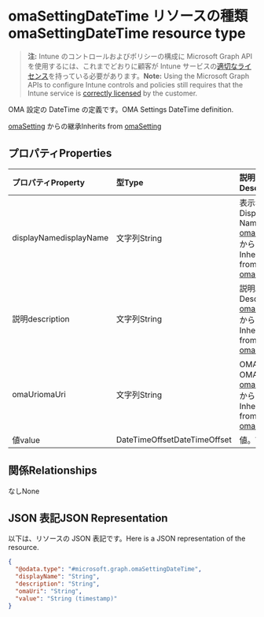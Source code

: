 # <a name="omasettingdatetime-resource-type"></a><span data-ttu-id="1a5e0-101">omaSettingDateTime リソースの種類</span><span class="sxs-lookup"><span data-stu-id="1a5e0-101">omaSettingDateTime resource type</span></span>

> <span data-ttu-id="1a5e0-102">**注:** Intune のコントロールおよびポリシーの構成に Microsoft Graph API を使用するには、これまでどおりに顧客が Intune サービスの[適切なライセンス](https://go.microsoft.com/fwlink/?linkid=839381)を持っている必要があります。</span><span class="sxs-lookup"><span data-stu-id="1a5e0-102">**Note:** Using the Microsoft Graph APIs to configure Intune controls and policies still requires that the Intune service is [correctly licensed](https://go.microsoft.com/fwlink/?linkid=839381) by the customer.</span></span>

<span data-ttu-id="1a5e0-103">OMA 設定の DateTime の定義です。</span><span class="sxs-lookup"><span data-stu-id="1a5e0-103">OMA Settings DateTime definition.</span></span>

<span data-ttu-id="1a5e0-104">[omaSetting](../resources/intune_deviceconfig_omasetting.md) からの継承</span><span class="sxs-lookup"><span data-stu-id="1a5e0-104">Inherits from [omaSetting](../resources/intune_deviceconfig_omasetting.md)</span></span>

## <a name="properties"></a><span data-ttu-id="1a5e0-105">プロパティ</span><span class="sxs-lookup"><span data-stu-id="1a5e0-105">Properties</span></span>
|<span data-ttu-id="1a5e0-106">プロパティ</span><span class="sxs-lookup"><span data-stu-id="1a5e0-106">Property</span></span>|<span data-ttu-id="1a5e0-107">型</span><span class="sxs-lookup"><span data-stu-id="1a5e0-107">Type</span></span>|<span data-ttu-id="1a5e0-108">説明</span><span class="sxs-lookup"><span data-stu-id="1a5e0-108">Description</span></span>|
|:---|:---|:---|
|<span data-ttu-id="1a5e0-109">displayName</span><span class="sxs-lookup"><span data-stu-id="1a5e0-109">displayName</span></span>|<span data-ttu-id="1a5e0-110">文字列</span><span class="sxs-lookup"><span data-stu-id="1a5e0-110">String</span></span>|<span data-ttu-id="1a5e0-111">表示名。</span><span class="sxs-lookup"><span data-stu-id="1a5e0-111">Display Name.</span></span> <span data-ttu-id="1a5e0-112">[omaSetting](../resources/intune_deviceconfig_omasetting.md) からの継承</span><span class="sxs-lookup"><span data-stu-id="1a5e0-112">Inherited from [omaSetting](../resources/intune_deviceconfig_omasetting.md)</span></span>|
|<span data-ttu-id="1a5e0-113">説明</span><span class="sxs-lookup"><span data-stu-id="1a5e0-113">description</span></span>|<span data-ttu-id="1a5e0-114">文字列</span><span class="sxs-lookup"><span data-stu-id="1a5e0-114">String</span></span>|<span data-ttu-id="1a5e0-115">説明。</span><span class="sxs-lookup"><span data-stu-id="1a5e0-115">Description.</span></span> <span data-ttu-id="1a5e0-116">[omaSetting](../resources/intune_deviceconfig_omasetting.md) からの継承</span><span class="sxs-lookup"><span data-stu-id="1a5e0-116">Inherited from [omaSetting](../resources/intune_deviceconfig_omasetting.md)</span></span>|
|<span data-ttu-id="1a5e0-117">omaUri</span><span class="sxs-lookup"><span data-stu-id="1a5e0-117">omaUri</span></span>|<span data-ttu-id="1a5e0-118">文字列</span><span class="sxs-lookup"><span data-stu-id="1a5e0-118">String</span></span>|<span data-ttu-id="1a5e0-119">OMA。</span><span class="sxs-lookup"><span data-stu-id="1a5e0-119">OMA.</span></span> <span data-ttu-id="1a5e0-120">[omaSetting](../resources/intune_deviceconfig_omasetting.md) からの継承</span><span class="sxs-lookup"><span data-stu-id="1a5e0-120">Inherited from [omaSetting](../resources/intune_deviceconfig_omasetting.md)</span></span>|
|<span data-ttu-id="1a5e0-121">値</span><span class="sxs-lookup"><span data-stu-id="1a5e0-121">value</span></span>|<span data-ttu-id="1a5e0-122">DateTimeOffset</span><span class="sxs-lookup"><span data-stu-id="1a5e0-122">DateTimeOffset</span></span>|<span data-ttu-id="1a5e0-123">値。</span><span class="sxs-lookup"><span data-stu-id="1a5e0-123">Value.</span></span>|

## <a name="relationships"></a><span data-ttu-id="1a5e0-124">関係</span><span class="sxs-lookup"><span data-stu-id="1a5e0-124">Relationships</span></span>
<span data-ttu-id="1a5e0-125">なし</span><span class="sxs-lookup"><span data-stu-id="1a5e0-125">None</span></span>
## <a name="json-representation"></a><span data-ttu-id="1a5e0-126">JSON 表記</span><span class="sxs-lookup"><span data-stu-id="1a5e0-126">JSON Representation</span></span>
<span data-ttu-id="1a5e0-127">以下は、リソースの JSON 表記です。</span><span class="sxs-lookup"><span data-stu-id="1a5e0-127">Here is a JSON representation of the resource.</span></span>
<!-- {
  "blockType": "resource",
  "@odata.type": "microsoft.graph.omaSettingDateTime"
}
-->
``` json
{
  "@odata.type": "#microsoft.graph.omaSettingDateTime",
  "displayName": "String",
  "description": "String",
  "omaUri": "String",
  "value": "String (timestamp)"
}
```



